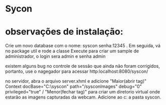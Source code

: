 # Sycon

# observações de instalação:

Crie um novo database com o nome: syscon senha:12345 . Em seguida, vá no package util e rode a classe Execute para criar um sample de administrador, o login sera admin e senha admin

existem alguns bug no controle de sessão que ainda não foram corrigidos, portanto, use o nagegador para acessar http:localhost:8080/syscon/

no servidor, abra o arquivo server.xhml e adicione  "Maior(abrir tag)" Context docBase="C:\syscon" path="/sysconImages" debug="0" privileged="true" / "Menor(fechar tag)"   para criar um diretorio virtual onde estarão as imagens capturadas da webcam. Adicione ao c: a pasta syscon.

